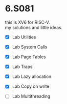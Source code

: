 # 6.S081
this is XV6 for RISC-V.  
my solutions and little ideas.

- [x] Lab Utilities  
- [x] Lab System Calls  
- [x] Lab Page Tables 
- [x] Lab Traps
- [x] Lab Lazy allocation
- [x] Lab Copy on write
- [ ] Lab Multithreading


